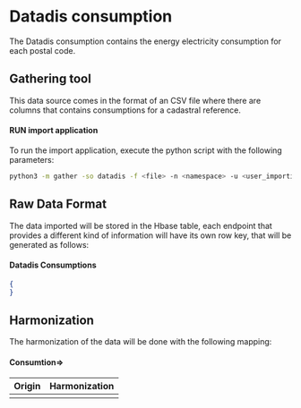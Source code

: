 # Datadis consumption

The Datadis consumption contains the energy electricity consumption for each postal code.

## Gathering tool

This data source comes in the format of an CSV file where there are columns that contains consumptions for a cadastral
reference.

#### RUN import application

To run the import application, execute the python script with the following parameters:

```bash
python3 -m gather -so datadis -f <file> -n <namespace> -u <user_importing> -tz <file_timezone> -st <storage>
```

## Raw Data Format

The data imported will be stored in the Hbase table, each endpoint that provides a different kind of information will
have its own row key, that will be generated as follows:

#### Datadis Consumptions

````json
{
}
````

## Harmonization

The harmonization of the data will be done with the following mapping:

#### Consumtion=>

| Origin | Harmonization |
|--------|---------------|
|        |               | 



